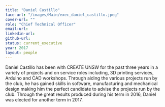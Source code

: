 ```yaml
---
title: "Daniel Castillo"
face-url: "/images/Main/exec_daniel_castillo.jpeg"
cover-url: ""
role: "Chief Technical Officer"
email-url:
linkedin-url:
github-url:
status: current_executive
year: 2017
layout: people
---
```

Daniel Castillo has been with CREATE UNSW for the past three years in a variety of projects and on service roles including, 3D printing services, Arduino and CAD workshops. Through aiding the various projects run by the club, he has gained skills in software, manufacturing and mechanical design making him the perfect candidate to advise the projects run by the club. Through the great results produced during his term in 2016, Daniel was elected for another term in 2017.